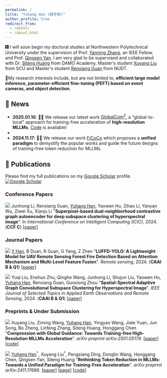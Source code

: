 ```yaml
---
permalink: /
title: "Yuhang Han (韩宇航)"
author_profile: true
redirect_from: 
  - /about/
  - /about.html
---
```



🎆 I will soon begin my doctoral studies at Northwestern Polytechnical University under the supervision of Prof. [Yanning Zhang](https://scholar.google.com.hk/citations?user=-wzlS7QAAAAJ&hl=zh-CN), an IEEE Fellow, and Prof. [Qingsen Yan](https://scholar.google.com.hk/citations?hl=zh-CN&user=BSGy3foAAAAJ). I am very glad to be supervised and collaborated with Dr. [Siteng Huang](https://kyonhuang.top/) from DAMO Academy, Master's student [Xuyang Liu](https://xuyang-liu16.github.io/) from SCU and Master's student [Renxiang Guan](https://github.com/GuanRX) from NUDT.

📌My research interests include, but are not limited to, **efficient large model inference, parameter-efficient fine-tuning (PEFT) based on event cameras, and object detection**.

## 📳 News

* **2025.01.10**: 🎇🎇 We release our latest work [GlobalCom<sup>2</sup>](https://arxiv.org/abs/2501.05179), a "global-to-local" approach for training-free acceleration of **high-resolution MLLMs**. [Code](https://github.com/xuyang-liu16/GlobalCom2) is available!
* 
* **2024.11.17**: 🚀🚀 We release our work [FiCoCo](https://ficoco-accelerate.github.io/) which proposes a **unified paradigm** to demystify the popular works and guide the future designs of training-free token reduction for MLLMs. 

## 📝 Publications 
Please find my full publications on my [Google Scholar](https://scholar.google.com.hk/citations?hl=zh-CN&user=zggQZNAAAAAJ) profile.<a href="https://scholar.google.com.hk/citations?hl=zh-CN&user=zggQZNAAAAAJ" target="_blank"><img src="https://img.shields.io/badge/Paper%20Citations-18-blue?logo=googlescholar&style=social" alt="Google Scholar"></a>

<!---
<a href="https://scholar.google.com.hk/citations?hl=zh-CN&user=zggQZNAAAAAJ" target="_blank"><img src="https://img.shields.io/badge/dynamic/json?label=Paper%20Citations&query=total_citations&url=https%3A%2F%2Fcse.bth.se%2F~fer%2Fgooglescholar-api%2Fgooglescholar.php%3Fuser%3D9VhMC1QAAAAJ&logo=googlescholar&style=social" alt="Google Scholar"></a>
-->

### Conference Papers

<a href="https://ieeexplore.ieee.org/document/10445945" target="_blank"><img src="https://img.shields.io/badge/ICIC-2024-blue?style=flat-square"></a> Junhong Li, Renxiang Guan, <u>Yuhang Han</u>, Yaowen Hu, Zihao Li, Yanyan Wu, Ziwei Xu, Xianju Li &quot;**Superpixel-based dual-neighborhood contrastive graph autoencoder for deep subspace clustering of hyperspectral image**&quot;. In *International Conference on Intelligent Computing (ICIC)*, 2024. (**CCF C**) [[paper](https://link.springer.com/chapter/10.1007/978-981-97-5597-4_16)]

### Journal Papers
<!---
<a href="https://ieeexplore.ieee.org/document/10742110" target="_blank"><img src="https://img.shields.io/badge/TBC-2024-green?style=flat-square"></a> Xinying Lin, <u>Xuyang Liu</u>, Hong Yang, Xiaohai He, Honggang Chen, &quot;**Perception- and Fidelity-aware Reduced-Reference Super-Resolution Image Quality Assessment**&quot;. *IEEE Transactions on Broadcasting*, 2024. (**SCI Q1, IF: 3.2**) [[paper](https://arxiv.org/pdf/2405.09472)] [[code](https://github.com/xinyouu/PFIQA)] 

<a href="https://www.sciencedirect.com/science/article/abs/pii/S0140366422002535" target="_blank"><img src="https://img.shields.io/badge/COMPUT COMMUN-2022-green?style=flat-square"></a> <u>Xuyang Liu</u>, &quot;**GLMLP-TRANS: A transportation mode detection model using lightweight sensors integrated in smartphones**&quot;. *Computer Communications*, 2022. (**SCI Q1, IF: 6.0**) [[paper](https://www.sciencedirect.com/science/article/abs/pii/S0140366422002535)] [[code](https://github.com/xuyang-liu16/GLMLP-TRANS)] 
-->
<a href="https://ieeexplore.ieee.org/document/10742110" target="_blank"><img src="https://img.shields.io/badge/RS-2024-green?style=flat-square"></a> <u>Y Han</u>, B Duan, R Guan, G Yang, Z Zhen &quot;**LUFFD-YOLO: A Lightweight Model for UAV Remote Sensing Forest Fire Detection Based on Attention Mechanism and Multi-Level Feature Fusion**&quot;. *Remote sensing*, 2024. (**CAAI B & Q1**) [[paper](https://www.mdpi.com/2072-4292/16/12/2177)]

<a href="https://ieeexplore.ieee.org/document/10742110" target="_blank"><img src="https://img.shields.io/badge/JSTARS-2024-green?style=flat-square"></a> Yuqi Liu, Enshuo Zhu, Qinghe Wang, Junhong Li, Shujun Liu, Yaowen Hu, <u>Yuhang Han</u>, Renxiang Guan, Guoxiong Zhou &quot;**Spatial-Spectral Adaptive Graph Convolutional Subspace Clustering for Hyperspectral Image**&quot;. *IEEE Journal of Selected Topics in Applied Earth Observations and Remote Sensing*, 2024. (**CAAI B & Q1**) [[paper](https://ieeexplore.ieee.org/document/10757387)]

### Preprints & Under Submission
<a href="https://arxiv.org/abs/2501.05179" target="_blank"><img src="https://img.shields.io/badge/arXiv-2501.05179-B31B1B?style=flat-square"></a> Xuyang Liu, Ziming Wang, <u>Yuhang Han</u>, Yingyao Wang, Jiale Yuan, Jun Song, Bo Zheng, Linfeng Zhang, Siteng Huang, Honggang Chen &quot;**Compression with Global Guidance: Towards Training-free High-Resolution MLLMs Acceleration**&quot;. *arXiv preprint arXiv:2501.05179*. [[paper](https://arxiv.org/pdf/2501.05179)] [[code](https://github.com/xuyang-liu16/GlobalCom2)]

<a href="https://arxiv.org/abs/2411.17686" target="_blank"><img src="https://img.shields.io/badge/arXiv-2411.17686-B31B1B?style=flat-square"></a> <u>Yuhang Han</u><sup>\*</sup>, Xuyang Liu<sup>\*</sup>, Pengxiang Ding, Donglin Wang, Honggang Chen, Qingsen Yan, Siteng Huang &quot;**Rethinking Token Reduction in MLLMs: Towards a Unified Paradigm for Training-Free Acceleration**&quot;. *arXiv preprint arXiv:2411.17686*. [[paper](https://arxiv.org/pdf/2411.17686)] [[page](https://ficoco-accelerate.github.io/)] [[code](https://github.com/kawhiiiileo/FiCoCo)]

<!---
## 🤗 Resources
Please find my full repositories on my [GitHub](https://github.com/xuyang-liu16) profile. <a href="https://github.com/xuyang-liu16" target="_blank"><img src="https://img.shields.io/github/stars/xuyang-liu16.svg?style=social" alt="GitHub"></a>

* [Awesome Generation Acceleration](https://github.com/xuyang-liu16/Awesome-Generation-Acceleration) [![GitHub](https://img.shields.io/github/stars/xuyang-liu16/Awesome-Generation-Acceleration.svg?style=social)](https://github.com/xuyang-liu16/Awesome-Generation-Acceleration.git)
  * Duty: Owner.
  * Description: An open-source repository that curates a collection of recent awesome papers on AIGC acceleration.
 
* [Awesome Token Reduction for Model Compression](https://github.com/xuyang-liu16/Awesome-Token-Reduction-for-Model-Compression) [![GitHub](https://img.shields.io/github/stars/xuyang-liu16/Awesome-Token-Reduction-for-Model-Compression.svg?style=social)](https://github.com/xuyang-liu16/Awesome-Token-Reduction-for-Model-Compression.git)
  * Duty: Owner.
  * Description: An open-source repository that curates a collection of recent awesome papers on token reduction for model compression.
 
* [Awesome Parameter-Efficient Transfer Learning](https://github.com/synbol/Awesome-Parameter-Efficient-Transfer-Learning) [![GitHub](https://img.shields.io/github/stars/synbol/Awesome-Parameter-Efficient-Transfer-Learning.svg?style=social)](https://github.com/synbol/Awesome-Parameter-Efficient-Transfer-Learning.git)
  * Duty: Contributor.
  * Description: An open-source repository that curates a collection of recent awesome papers on parameter-efficient transfer learning.



## 💻 Experience
* Research Intern - **Taobao & Tmall Group, Alibaba Group**, Beijing
  * Time: July 2024 - Present.
  * Thesis: *Efficient Multi-modal Large Language Models*.
* Research Intern - **Machine Intelligence Laboratory, Westlake University**, Hangzhou
  * Time: Mar 2023 - Sep 2023.
  * Thesis: *Zero-shot Transfer of Vision-language Models*.
  * Supervisers: Dr. [Siteng Huang](https://kyonhuang.top/) and Prof. [Donglin Wang](https://en.westlake.edu.cn/faculty/donglin-wang.html).
   

## 📠 Services

### Conference Reviewer
* ACM International Conference on Multimedia ([MM](https://2024.acmmm.org/))
* ACM International Conference on Multimedia Retrieval ([ICMR](http://icmr2024.org/))

-->
